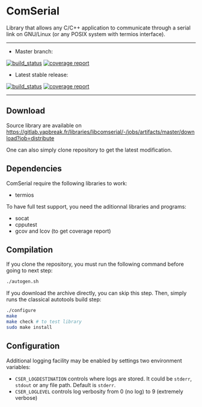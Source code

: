 # ComSerial

Library that allows any C/C++ application to communicate through a serial link
on GNU/Linux (or any POSIX system with termios interface).

---

- Master branch:

[![build_status](https://gitlab.yapbreak.fr/libraries/libcomserial/badges/master/build.svg)](https://gitlab.yapbreak.fr/libraries/libcomserial/commits/master)
[![coverage report](https://gitlab.yapbreak.fr/libraries/libcomserial/badges/master/coverage.svg)](https://gitlab.yapbreak.fr/libraries/libcomserial/commits/master)

- Latest stable release:

[![build_status](https://gitlab.yapbreak.fr/libraries/libcomserial/badges/v1/build.svg)](https://gitlab.yapbreak.fr/libraries/libcomserial/commits/v1)
[![coverage report](https://gitlab.yapbreak.fr/libraries/libcomserial/badges/v1/coverage.svg)](https://gitlab.yapbreak.fr/libraries/libcomserial/commits/v1)

---

## Download

Source library are available on
https://gitlab.yapbreak.fr/libraries/libcomserial/-/jobs/artifacts/master/download?job=distribute

One can also simply clone repository to get the latest modification.

## Dependencies

ComSerial require the following libraries to work:

- termios

To have full test support, you need the aditionnal libraries and programs:

- socat
- cpputest
- gcov and lcov (to get coverage report)

## Compilation

If you clone the repository, you must run the following command before going
to next step:

```bash
./autogen.sh
```

If you download the archive directly, you can skip this step. Then, simply runs
the classical autotools build step:

```bash
./configure
make
make check # to test library
sudo make install
```

## Configuration

Additional logging facility may be enabled by settings two environment
variables:

- `CSER_LOGDESTINATION` controls where logs are stored. It could be `stderr`,
  `stdout` or any file path. Default is `stderr`.
- `CSER_LOGLEVEL` controls log verbosity from 0 (no log) to 9 (extremely
  verbose)
